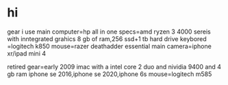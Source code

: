 # hi
gear i use 
main computer=hp all in one
specs=amd ryzen 3 4000 sereis with inntegrated grahics 8 gb of ram,256  ssd+1 tb hard drive
keybored =logitech k850
mouse=razer deathadder essential
main camera=iphone xr/ipad mini 4


retired gear=early 2009 imac with a intel core 2 duo and nividia 9400 and 4 gb ram
iphone se 2016,iphone se 2020,iphone 6s 
mouse=logitech m585


